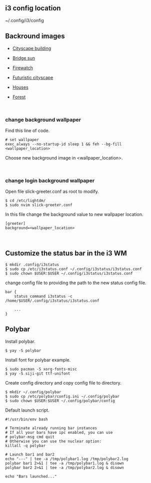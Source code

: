 ## i3 config location
~/.config/i3/config


## Backround images

- [Cityscape building](https://whvn.cc/yx76vg)

- [Bridge sun](https://whvn.cc/j59vq5)

- [Firewatch](https://whvn.cc/3z72w9)

- [Futuristic cityscape](https://whvn.cc/eyqe3k)

- [Houses](https://whvn.cc/7295o3)

- [Forest](https://whvn.cc/dgpy2m)

<br/>

### change background wallpaper
Find this line of code.
```shell
# set wallpaper
exec_always --no-startup-id sleep 1 && feh --bg-fill <wallpaper_location>
```
Choose new background image in <wallpaper_location>.

<br/>

### change login background wallpaper
Open file slick-greeter.conf as root to modify. 
```shell
$ cd /etc/lightdm/
$ sudo nvim slick-greeter.conf
```

In this file change the background value to new wallpaper location.
```
[greeter]
background=<wallpaper_location>
```

<br/>

## Customize the status bar in the i3 WM

```shell
$ mkdir .config/i3status
$ sudo cp /etc/i3status.conf ~/.config/i3status/i3status.conf
$ sudo chown $USER:$USER ~/.config/i3status/i3status.conf
```

change config file to providing the path to the new status config file.

```shell
bar {
    status_command i3status -c /home/$USER/.config/i3status/i3status.conf
    
    ...
}
```

## Polybar

Install polybar.
```shell
$ yay -S polybar
```

Install font for polybar example.
```shell
$ sudo pacman -S xorg-fonts-misc
$ yay -S siji-git ttf-unifont
```

Create config directory and copy config  file to directory.
```shell
$ mkdir ~/.config/polybar
$ sudo cp /etc/polybar/config.ini ~/.config/polybar
$ sudo chown $USER:$USER ~/.config/polybar/config 
```

Default launch script.
```shell
#!/usr/bin/env bash

# Terminate already running bar instances
# If all your bars have ipc enabled, you can use 
# polybar-msg cmd quit
# Otherwise you can use the nuclear option:
killall -q polybar

# Launch bar1 and bar2
echo "---" | tee -a /tmp/polybar1.log /tmp/polybar2.log
polybar bar1 2>&1 | tee -a /tmp/polybar1.log & disown
polybar bar2 2>&1 | tee -a /tmp/polybar2.log & disown

echo "Bars launched..."
```


